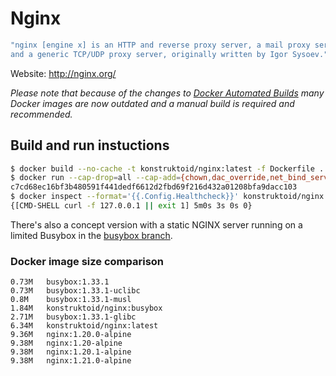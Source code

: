 # Nginx

```sh
"nginx [engine x] is an HTTP and reverse proxy server, a mail proxy server,
and a generic TCP/UDP proxy server, originally written by Igor Sysoev."
```

Website: <http://nginx.org/>

_Please note that because of the changes to [Docker Automated Builds](https://docs.docker.com/docker-hub/builds/)
many Docker images are now outdated and a manual build is required and recommended._

## Build and run instuctions

```sh
$ docker build --no-cache -t konstruktoid/nginx:latest -f Dockerfile .
$ docker run --cap-drop=all --cap-add={chown,dac_override,net_bind_service,setgid,setuid} --name nginx -d -p 80:80 konstruktoid/nginx
c7cd68ec16bf3b480591f441dedf6612d2fbd69f216d432a01208bfa9dacc103
$ docker inspect --format='{{.Config.Healthcheck}}' konstruktoid/nginx
{[CMD-SHELL curl -f 127.0.0.1 || exit 1] 5m0s 3s 0s 0}
```

There's also a concept version with a static NGINX server running on a limited
Busybox in the
[busybox branch](https://github.com/konstruktoid/container-nginx-build/tree/busybox).

### Docker image size comparison

```console
0.73M   busybox:1.33.1
0.73M   busybox:1.33.1-uclibc
0.8M    busybox:1.33.1-musl
1.84M   konstruktoid/nginx:busybox
2.71M   busybox:1.33.1-glibc
6.34M   konstruktoid/nginx:latest
9.36M   nginx:1.20.0-alpine
9.38M   nginx:1.20-alpine
9.38M   nginx:1.20.1-alpine
9.38M   nginx:1.21.0-alpine
```
